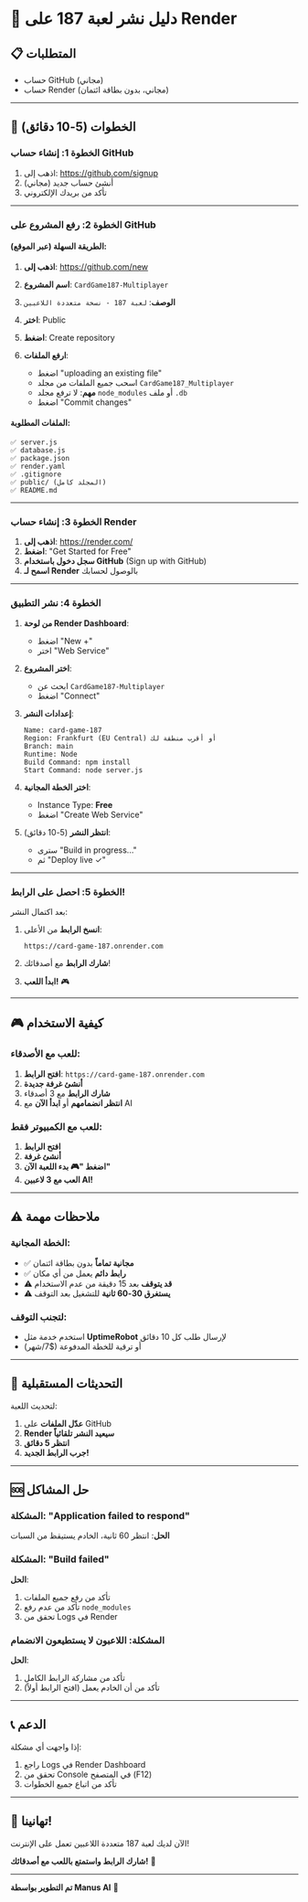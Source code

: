 # 🚀 دليل نشر لعبة 187 على Render

## 📋 المتطلبات
- حساب GitHub (مجاني)
- حساب Render (مجاني، بدون بطاقة ائتمان)

---

## 🎯 الخطوات (5-10 دقائق)

### الخطوة 1: إنشاء حساب GitHub

1. اذهب إلى: https://github.com/signup
2. أنشئ حساب جديد (مجاني)
3. تأكد من بريدك الإلكتروني

---

### الخطوة 2: رفع المشروع على GitHub

#### الطريقة السهلة (عبر الموقع):

1. **اذهب إلى**: https://github.com/new
2. **اسم المشروع**: `CardGame187-Multiplayer`
3. **الوصف**: `لعبة 187 - نسخة متعددة اللاعبين`
4. **اختر**: Public
5. **اضغط**: Create repository

6. **ارفع الملفات**:
   - اضغط "uploading an existing file"
   - اسحب جميع الملفات من مجلد `CardGame187_Multiplayer`
   - **مهم**: لا ترفع مجلد `node_modules` أو ملف `.db`
   - اضغط "Commit changes"

#### الملفات المطلوبة:
```
✅ server.js
✅ database.js
✅ package.json
✅ render.yaml
✅ .gitignore
✅ public/ (المجلد كامل)
✅ README.md
```

---

### الخطوة 3: إنشاء حساب Render

1. **اذهب إلى**: https://render.com/
2. **اضغط**: "Get Started for Free"
3. **سجل دخول باستخدام GitHub** (Sign up with GitHub)
4. **اسمح لـ Render** بالوصول لحسابك

---

### الخطوة 4: نشر التطبيق

1. **من لوحة Render Dashboard**:
   - اضغط "New +"
   - اختر "Web Service"

2. **اختر المشروع**:
   - ابحث عن `CardGame187-Multiplayer`
   - اضغط "Connect"

3. **إعدادات النشر**:
   ```
   Name: card-game-187
   Region: Frankfurt (EU Central) أو أقرب منطقة لك
   Branch: main
   Runtime: Node
   Build Command: npm install
   Start Command: node server.js
   ```

4. **اختر الخطة المجانية**:
   - Instance Type: **Free**
   - اضغط "Create Web Service"

5. **انتظر النشر** (5-10 دقائق):
   - سترى "Build in progress..."
   - ثم "Deploy live ✓"

---

### الخطوة 5: احصل على الرابط!

بعد اكتمال النشر:

1. **انسخ الرابط** من الأعلى:
   ```
   https://card-game-187.onrender.com
   ```

2. **شارك الرابط** مع أصدقائك!

3. **ابدأ اللعب!** 🎮

---

## 🎮 كيفية الاستخدام

### للعب مع الأصدقاء:

1. **افتح الرابط**: `https://card-game-187.onrender.com`
2. **أنشئ غرفة جديدة**
3. **شارك الرابط** مع 3 أصدقاء
4. **انتظر انضمامهم** أو **ابدأ الآن** مع AI

### للعب مع الكمبيوتر فقط:

1. **افتح الرابط**
2. **أنشئ غرفة**
3. **اضغط "🎮 بدء اللعبة الآن"**
4. **العب مع 3 لاعبين AI!**

---

## ⚠️ ملاحظات مهمة

### الخطة المجانية:
- ✅ **مجانية تماماً** بدون بطاقة ائتمان
- ✅ **رابط دائم** يعمل من أي مكان
- ⚠️ **قد يتوقف** بعد 15 دقيقة من عدم الاستخدام
- ⚠️ **يستغرق 30-60 ثانية** للتشغيل بعد التوقف

### لتجنب التوقف:
- استخدم خدمة مثل **UptimeRobot** لإرسال طلب كل 10 دقائق
- أو ترقية للخطة المدفوعة ($7/شهر)

---

## 🔧 التحديثات المستقبلية

لتحديث اللعبة:

1. **عدّل الملفات** على GitHub
2. **Render سيعيد النشر تلقائياً**
3. **انتظر 5 دقائق**
4. **جرب الرابط الجديد!**

---

## 🆘 حل المشاكل

### المشكلة: "Application failed to respond"
**الحل**: انتظر 60 ثانية، الخادم يستيقظ من السبات

### المشكلة: "Build failed"
**الحل**: 
1. تأكد من رفع جميع الملفات
2. تأكد من عدم رفع `node_modules`
3. تحقق من Logs في Render

### المشكلة: اللاعبون لا يستطيعون الانضمام
**الحل**:
1. تأكد من مشاركة الرابط الكامل
2. تأكد من أن الخادم يعمل (افتح الرابط أولاً)

---

## 📞 الدعم

إذا واجهت أي مشكلة:
1. راجع Logs في Render Dashboard
2. تحقق من Console في المتصفح (F12)
3. تأكد من اتباع جميع الخطوات

---

## 🎉 تهانينا!

الآن لديك لعبة 187 متعددة اللاعبين تعمل على الإنترنت!

**شارك الرابط واستمتع باللعب مع أصدقائك!** 🎴

---

**تم التطوير بواسطة Manus AI** 🤖

